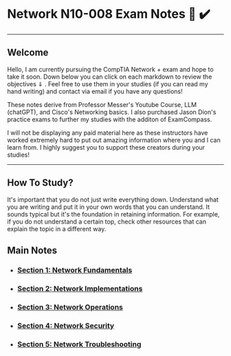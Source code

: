 # Network N10-008 Exam Notes 📖 ✔️ 
<hr>

## Welcome
<p> Hello, I am currently pursuing the CompTIA Network + exam and hope to take it soon. Down below you can click on each markdown to review the objectives ⇓ . Feel free to use them in your studies (if you can read my hand writing) and contact via email if you have any questions! 
</p>

<p> These notes derive from Professor Messer's Youtube Course, LLM (chatGPT), and Cisco's Networking basics. I also purchased Jason Dion's practice exams to further my studies with the additon of ExamCompass. 
</p>
  
<p> I will not be displaying any paid material here as these instructors have worked extremely hard to put out amazing information where you and I can learn from. I highly suggest you to support these creators during your studies! 
</p>
<hr> 

## How To Study? 
<p> It's important that you do not just write everything down. Understand what you are writing and put it in your own words that you can understand. It sounds typical but it's the foundation in retaining information. For example, if you do not understand a certain top, check other resources that can explain the topic in a different way. 
</p>

## Main Notes 
- <h3> <a href="MarkdownV3/Section1.md"> Section 1: Network Fundamentals </a> </h3>
- <h3> <a href="MarkdownV3/Section2.md"> Section 2: Network  Implementations </a> </h3>
- <h3> <a href="MarkdownV3/Section3.md"> Section 3: Network Operations </a> </h3>
- <h3> <a href="MarkdownV3/Section4.md"> Section 4: Network Security </a> </h3>
- <h3> <a href="MarkdownV3/Section5.md"> Section 5: Network Troubleshooting </a> </h3>

